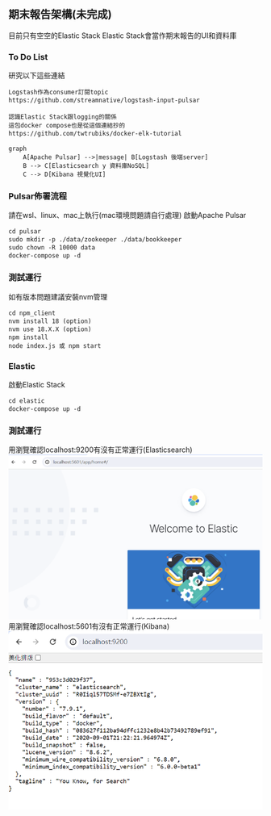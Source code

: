 ## 期末報告架構(未完成)
目前只有空空的Elastic Stack
Elastic Stack會當作期末報告的UI和資料庫
### To Do List
研究以下這些連結
```
Logstash作為consumer訂閱topic
https://github.com/streamnative/logstash-input-pulsar

認識Elastic Stack跟logging的關係
這包docker compose也是從這個連結抄的
https://github.com/twtrubiks/docker-elk-tutorial
```
```mermaid
graph
    A[Apache Pulsar] -->|message| B[Logstash 後端server]
    B --> C[Elasticsearch y 資料庫NoSQL]
    C --> D[Kibana 視覺化UI]
```

### Pulsar佈署流程
請在wsl、linux、mac上執行(mac環境問題請自行處理)
啟動Apache Pulsar
```
cd pulsar
sudo mkdir -p ./data/zookeeper ./data/bookkeeper
sudo chown -R 10000 data
docker-compose up -d
```
### 測試運行
如有版本問題建議安裝nvm管理
```
cd npm_client
nvm install 18 (option)
nvm use 18.X.X (option)
npm install
node index.js 或 npm start
```

### Elastic
啟動Elastic Stack
```
cd elastic
docker-compose up -d
```
### 測試運行
用瀏覽確認localhost:9200有沒有正常運行(Elasticsearch)
![alt text](README_image/imageE.png)
用瀏覽確認localhost:5601有沒有正常運行(Kibana)
![alt text](README_image/imageK.png)
